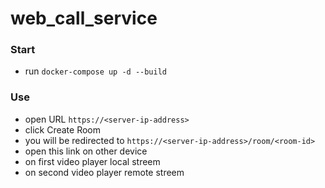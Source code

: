 # web_call_service

### Start
- run ```docker-compose up -d --build```

### Use
- open URL ```https://<server-ip-address>```
- click Create Room 
- you will be redirected to ```https://<server-ip-address>/room/<room-id>```
- open this link on other device
- on first video player local streem
- on second video player remote streem